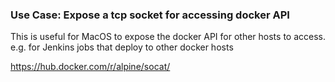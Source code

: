 ### Use Case: Expose a tcp socket for accessing docker API
This is useful for MacOS to expose the docker API for other hosts to access. e.g. for Jenkins jobs that deploy to other docker hosts

https://hub.docker.com/r/alpine/socat/